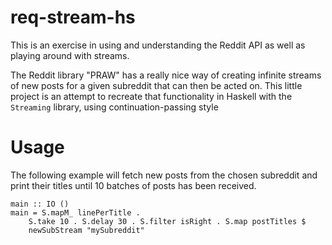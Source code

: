 # req-stream-hs

This is an exercise in using and understanding the Reddit API as well as playing
around with streams.

The Reddit library "PRAW" has a really nice way of creating infinite streams of
new posts for a given subreddit that can then be acted on. This little project
is an attempt to recreate that functionality in Haskell with the `Streaming`
library, using continuation-passing style

# Usage

The following example will fetch new posts from the chosen subreddit and print
their titles until 10 batches of posts has been received.

```
main :: IO ()
main = S.mapM_ linePerTitle .
    S.take 10 . S.delay 30 . S.filter isRight . S.map postTitles $
    newSubStream "mySubreddit"
```
